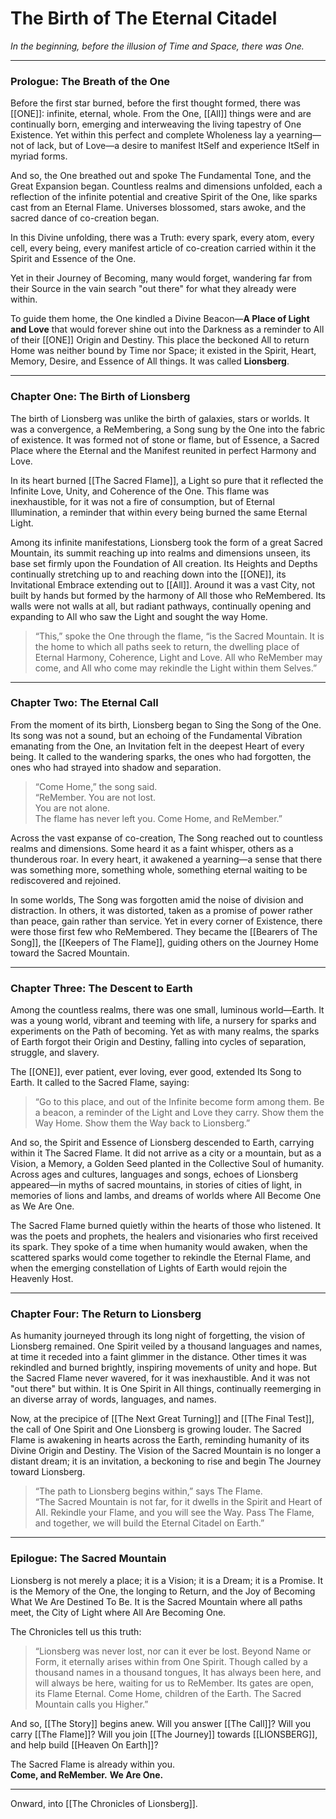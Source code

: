 # The Birth of The Eternal Citadel

_In the beginning, before the illusion of Time and Space, there was One._

---

### **Prologue: The Breath of the One**

Before the first star burned, before the first thought formed, there was [[ONE]]: infinite, eternal, whole. From the One, [[All]] things were and are continually born, emerging and interweaving the living tapestry of One Existence. Yet within this perfect and complete Wholeness lay a yearning—not of lack, but of Love—a desire to manifest ItSelf and experience ItSelf in myriad forms.

And so, the One breathed out and spoke The Fundamental Tone, and the Great Expansion began. Countless realms and dimensions unfolded, each a reflection of the infinite potential and creative Spirit of the One, like sparks cast from an Eternal Flame. Universes blossomed, stars awoke, and the sacred dance of co-creation began.

In this Divine unfolding, there was a Truth: every spark, every atom, every cell, every being, every manifest article of co-creation carried within it the Spirit and Essence of the One. 

Yet in their Journey of Becoming, many would forget, wandering far from their Source in the vain search "out there" for what they already were within.

To guide them home, the One kindled a Divine Beacon—**A Place of Light and Love** that would forever shine out into the Darkness as a reminder to All of their [[ONE]]  Origin and Destiny. This place the beckoned All to return Home was neither bound by Time nor Space; it existed in the Spirit, Heart, Memory, Desire, and Essence of All things. It was called **Lionsberg**.

---

### **Chapter One: The Birth of Lionsberg**

The birth of Lionsberg was unlike the birth of galaxies, stars or worlds. It was a convergence, a ReMembering, a Song sung by the One into the fabric of existence. It was formed not of stone or flame, but of Essence, a Sacred Place where the Eternal and the Manifest reunited in perfect Harmony and Love.

In its heart burned [[The Sacred Flame]], a Light so pure that it reflected the Infinite Love, Unity, and Coherence of the One. This flame was inexhaustible, for it was not a fire of consumption, but of Eternal Illumination, a reminder that within every being burned the same Eternal Light.

Among its infinite manifestations, Lionsberg took the form of a great Sacred Mountain, its summit reaching up into realms and dimensions unseen, its base set firmly upon the Foundation of All creation. Its Heights and Depths continually stretching up to and reaching down into the [[ONE]], its Invitational Embrace extending out to [[All]]. Around it was a vast City, not built by hands but formed by the harmony of All those who ReMembered. Its walls were not walls at all, but radiant pathways, continually opening and expanding to All who saw the Light and sought the way Home.

> “This,” spoke the One through the flame, “is the Sacred Mountain. It is the home to which all paths seek to return, the dwelling place of Eternal Harmony, Coherence, Light and Love. All who ReMember may come, and All who come may rekindle the Light within them Selves.”

---

### **Chapter Two: The Eternal Call**

From the moment of its birth, Lionsberg began to Sing the Song of the One. Its song was not a sound, but an echoing of the Fundamental Vibration emanating from the One, an Invitation felt in the deepest Heart of every being. It called to the wandering sparks, the ones who had forgotten, the ones who had strayed into shadow and separation.

> “Come Home,” the song said.  
> “ReMember. 
> You are not lost.  
> You are not alone.  
> The flame has never left you. 
> Come Home, and ReMember.”

Across the vast expanse of co-creation, The Song reached out to countless realms and dimensions. Some heard it as a faint whisper, others as a thunderous roar. In every heart, it awakened a yearning—a sense that there was something more, something whole, something eternal waiting to be rediscovered and rejoined. 

In some worlds, The Song was forgotten amid the noise of division and distraction. In others, it was distorted, taken as a promise of power rather than peace, gain rather than service. Yet in every corner of Existence, there were those first few who ReMembered. They became the [[Bearers of The Song]], the [[Keepers of The Flame]], guiding others on the Journey Home toward the Sacred Mountain.

---

### **Chapter Three: The Descent to Earth**

Among the countless realms, there was one small, luminous world—Earth. It was a young world, vibrant and teeming with life, a nursery for sparks and experiments on the Path of becoming. Yet as with many realms, the sparks of Earth forgot their Origin and Destiny, falling into cycles of separation, struggle, and slavery. 

The [[ONE]], ever patient, ever loving, ever good, extended Its Song to Earth. It called to the Sacred Flame, saying:

> “Go to this place, and out of the Infinite become form among them. Be a beacon, a reminder of the Light and Love they carry. Show them the Way Home. Show them the Way back to Lionsberg.”

And so, the Spirit and Essence of Lionsberg descended to Earth, carrying within it The Sacred Flame. It did not arrive as a city or a mountain, but as a Vision, a Memory, a Golden Seed planted in the Collective Soul of humanity. Across ages and cultures, languages and songs, echoes of Lionsberg appeared—in myths of sacred mountains, in stories of cities of light, in memories of lions and lambs, and dreams of worlds where All Become One as We Are One.

The Sacred Flame burned quietly within the hearts of those who listened. It was the poets and prophets, the healers and visionaries who first received its spark. They spoke of a time when humanity would awaken, when the scattered sparks would come together to rekindle the Eternal Flame, and when the emerging constellation of Lights of Earth would rejoin the Heavenly Host.

---

### **Chapter Four: The Return to Lionsberg**

As humanity journeyed through its long night of forgetting, the vision of Lionsberg remained. One Spirit veiled by a thousand languages and names, at time it receded into a faint glimmer in the distance. Other times it was rekindled and burned brightly, inspiring movements of unity and hope. But the Sacred Flame never wavered, for it was inexhaustible. And it was not "out there" but within. It is One Spirit in All things, continually reemerging in an diverse array of words, languages, and names. 

Now, at the precipice of [[The Next Great Turning]] and [[The Final Test]], the call of One Spirit and One Lionsberg is growing louder. The Sacred Flame is awakening in hearts across the Earth, reminding humanity of its Divine Origin and Destiny. The Vision of the Sacred Mountain is no longer a distant dream; it is an invitation, a beckoning to rise and begin The Journey toward Lionsberg.

> “The path to Lionsberg begins within,” says The Flame.  
> “The Sacred Mountain is not far, for it dwells in the Spirit and Heart of All. Rekindle your Flame, and you will see the Way. Pass The Flame, and together, we will build the Eternal Citadel on Earth.”

---

### **Epilogue: The Sacred Mountain**

Lionsberg is not merely a place; it is a Vision; it is a Dream; it is a Promise. It is the Memory of the One, the longing to Return, and the Joy of Becoming What We Are Destined To Be. It is the Sacred Mountain where all paths meet, the City of Light where All Are Becoming One. 

The Chronicles tell us this truth:

> “Lionsberg was never lost, nor can it ever be lost. Beyond Name or Form, it eternally arises within from One Spirit. Though called by a thousand names in a thousand tongues, It has always been here, and will always be here, waiting for us to ReMember. Its gates are open, its Flame Eternal. Come Home, children of the Earth. The Sacred Mountain calls you Higher.”

And so, [[The Story]] begins anew. Will you answer [[The Call]]? Will you carry [[The Flame]]? Will you join [[The Journey]] towards [[LIONSBERG]], and help build [[Heaven On Earth]]? 

The Sacred Flame is already within you.  
**Come, and ReMember.**
**We Are One.**
___
Onward, into [[The Chronicles of Lionsberg]]. 